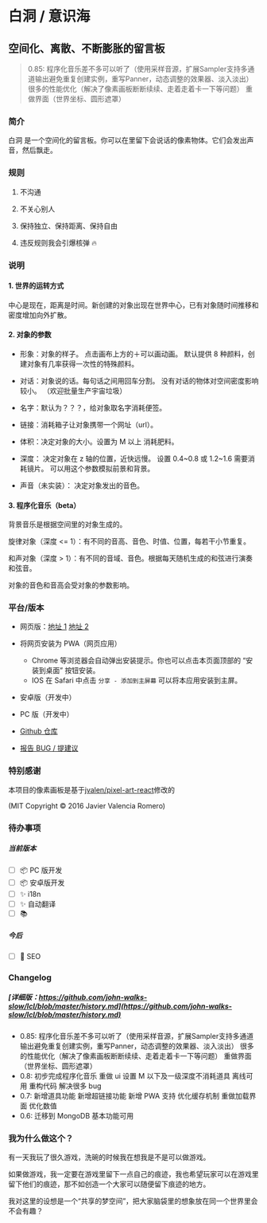 # 白洞 / 意识海

## 空间化、离散、不断膨胀的留言板

> 0.85: 程序化音乐差不多可以听了（使用采样音源，扩展Sampler支持多通道输出避免重复创建实例，重写Panner，动态调整的效果器、淡入淡出） 很多的性能优化（解决了像素画板断断续续、走着走着卡一下等问题） 重做界面（世界坐标、圆形遮罩）

### 简介

白洞 是一个空间化的留言板。你可以在里留下会说话的像素物体。它们会发出声音，然后飘走。

### 规则

1. 不沟通

2. 不关心别人

3. 保持独立、保持距离、保持自由

4. 违反规则我会引爆核弹 :fire:

### 说明

#### 1. 世界的运转方式

中心是现在，距离是时间。新创建的对象出现在世界中心，已有对象随时间推移和密度增加向外扩散。

#### 2. 对象的参数

- 形象：对象的样子。
  点击画布上方的＋可以画动画。
  默认提供 8 种颜料，创建对象有几率获得一次性的特殊颜料。

- 对话：对象说的话。每句话之间用回车分割。
  没有对话的物体对空间密度影响较小。
  （欢迎批量生产宇宙垃圾）

- 名字：默认为？？？，给对象取名字消耗便签。

- 链接：消耗箱子让对象携带一个网址（url）。

- 体积：决定对象的大小。设置为 M 以上 消耗肥料。

- 深度：
  决定对象在 z 轴的位置，近快远慢。
  设置 0.4~0.8 或 1.2~1.6 需要消耗镜片。
  可以用这个参数模拟前景和背景。

- 声音（未实装）：
  决定对象发出的音色。

#### 3. 程序化音乐（beta）

背景音乐是根据空间里的对象生成的。

旋律对象（深度 <= 1）：有不同的音高、音色、时值、位置，每若干小节重复。

和声对象（深度 > 1）：有不同的音域、音色。根据每天随机生成的和弦进行演奏和弦音。

对象的音色和音高会受对象的参数影响。

### 平台/版本

- 网页版：[地址 1](https://lcl.yu-me.workers.dev) [地址 2](https://lcl-web.herokuapp.com)
- 将网页安装为 PWA（网页应用）
  - Chrome 等浏览器会自动弹出安装提示。你也可以点击本页面顶部的 “安装到桌面” 按钮安装。
  - IOS 在 Safari 中点击 `分享 - 添加到主屏幕` 可以将本应用安装到主屏。
- 安卓版（开发中）
- PC 版（开发中）

- [Github 仓库](https://github.com/john-walks-slow/lcl)
- [报告 BUG / 提建议](https://github.com/john-walks-slow/lcl/issues/new)

### 特别感谢

本项目的像素画板是基于[jvalen/pixel-art-react](https://github.com/jvalen/pixel-art-react)修改的

(MIT Copyright © 2016 Javier Valencia Romero)

### 待办事项

##### 当前版本
- [ ] :package: PC 版开发
- [ ] :package: 安卓版开发
- [ ] :sparkles: i18n
- [ ] :sparkles: 自动翻译
- [ ] :books: 

##### 今后
- [ ] :shirt: SEO

### Changelog

##### [详细版：https://github.com/john-walks-slow/lcl/blob/master/history.md](https://github.com/john-walks-slow/lcl/blob/master/history.md)
- 0.85: 程序化音乐差不多可以听了（使用采样音源，扩展Sampler支持多通道输出避免重复创建实例，重写Panner，动态调整的效果器、淡入淡出） 很多的性能优化（解决了像素画板断断续续、走着走着卡一下等问题） 重做界面（世界坐标、圆形遮罩）
- 0.8: 初步完成程序化音乐 重做 ui 设置 M 以下及一级深度不消耗道具 离线可用 重构代码 解决很多 bug
- 0.7: 新增道具功能 新增超链接功能 新增 PWA 支持 优化缓存机制 重做加载界面 优化数值
- 0.6: 迁移到 MongoDB 基本功能可用

### 我为什么做这个？

有一天我玩了很久游戏，洗碗的时候我在想我是不是可以做游戏。

如果做游戏，我一定要在游戏里留下一点自己的痕迹，我也希望玩家可以在游戏里留下他们的痕迹，那不如创造一个大家可以随便留下痕迹的地方。

我对这里的设想是一个“共享的梦空间”，把大家脑袋里的想象放在同一个世界里会不会有趣？
